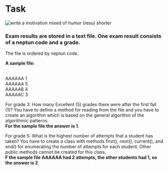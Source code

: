 # Task
![write a motivation mixed of humor (resu) shorter](https://github.com/user-attachments/assets/5fb2533b-29ad-42d4-95b4-ba8ab5d46862)
### Exam results are stored in a text file. One exam result consists of a neptun code and a grade.

The file is ordered by neptun code.

**A sample file:**

<br> AAAAAA 1
<br> AAAAAA 5
<br> AAAAAB 4
<br> AAAAAC 3

For grade 3: How many Excellent (5) grades there were after the first fail (1)? You have to define a method for reading from the file and you have to create an algorithm which is based on the general algorithm of the algorithmic patterns.
<br> **For the sample file the answer is 1.**

For grade 5: What is the highest number of attempts that a student has taken? You have to create a class with methods first(), next(), current(), and end() for enumerating the number of attempts for each student. Other public methods cannot be created for this class.
<br> **F the sample file AAAAAA had 2 attempts, the other students had 1, so the answer is 2**

